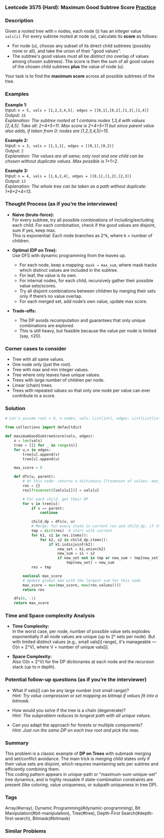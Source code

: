 ### Leetcode 3575 (Hard): Maximum Good Subtree Score [Practice](https://leetcode.com/problems/maximum-good-subtree-score)

### Description  
Given a rooted tree with `n` nodes, each node \(i\) has an integer value `vals[i]`. For every subtree rooted at node \(u\), calculate its **score** as follows:  
- For node \(u\), choose any subset of its direct child subtrees (possibly none or all), and take the union of their "good values".  
- The subtree's good values must all be *distinct* (no overlap of values among chosen subtrees). The score is then the sum of all good values of the chosen child subtrees **plus** the value of node \(u\).

Your task is to find the **maximum score** across all possible subtrees of the tree.

### Examples  

**Example 1:**  
Input: `n = 5, vals = [1,2,3,4,5], edges = [[0,1],[0,2],[1,3],[1,4]]`  
Output: `15`  
*Explanation: The subtree rooted at 1 contains nodes 1,3,4 with values [2,4,5]. Take all: 2+4+5=11. Max score is 2+4+5=11 but since parent value also adds, if taken from 0: nodes are [1,2,3,4,5]=15.*

**Example 2:**  
Input: `n = 3, vals = [1,1,1], edges = [[0,1],[0,2]]`  
Output: `2`  
*Explanation: The values are all same; only root and one child can be chosen without duplicate values. Max possible is 1+1=2.*

**Example 3:**  
Input: `n = 4, vals = [1,6,2,4], edges = [[0,1],[1,2],[2,3]]`  
Output: `13`  
*Explanation: The whole tree can be taken as a path without duplicate: 1+6+2+4=13.*

### Thought Process (as if you’re the interviewee)  
- **Naive (brute-force):**  
  For every subtree, try all possible combinations of including/excluding each child. For each combination, check if the good values are disjoint, sum if yes, keep max.  
  This is exponential: Each node branches as 2^k, where k = number of children.

- **Optimal (DP on Tree):**  
  Use DFS with dynamic programming from the leaves up.  
  - For each node, keep a mapping: `mask → max_sum`, where mask tracks which distinct values are included in the subtree.
  - For leaf, the value is its own.
  - For internal nodes, for each child, recursively gather their possible value sets/scores.
  - Try all disjoint combinations between children by merging their sets only if there’s no value overlap.
  - For each merged set, add node’s own value, update max score.

- **Trade-offs:**  
  - The DP avoids recomputation and guarantees that only unique combinations are explored.
  - This is still heavy, but feasible because the value per node is limited (say, ≤20).

### Corner cases to consider  
- Tree with all same values.
- One node only (just the root).
- Tree with max and min integer values.
- Tree where only leaves have unique values.
- Trees with large number of children per node.
- Linear (chain) trees.
- Trees with repeated values so that only one node per value can ever contribute to a score.

### Solution

```python
# Let's assume root = 0, n nodes, vals: List[int], edges: List[List[int]]

from collections import defaultdict

def maximumGoodSubtreeScore(vals, edges):
    n = len(vals)
    tree = [[] for _ in range(n)]
    for u,v in edges:
        tree[u].append(v)
        tree[v].append(u)

    max_score = 0

    def dfs(u, parent):
        # At this node: returns a dictionary {frozenset of values: max_sum}
        res = {}
        res[frozenset([vals[u]])] = vals[u]

        # For each child, get their DP
        for v in tree[u]:
            if v == parent:
                continue

            child_dp = dfs(v, u)
            # Merge: for every state in current res and child_dp, if they're disjoint, combine them
            tmp = dict(res)  # start with current
            for k1, s1 in res.items():
                for k2, s2 in child_dp.items():
                    if k1.isdisjoint(k2):
                        new_set = k1.union(k2)
                        new_sum = s1 + s2
                        if new_set not in tmp or new_sum > tmp[new_set]:
                            tmp[new_set] = new_sum
            res = tmp

        nonlocal max_score
        # Update global max with the largest sum for this node
        max_score = max(max_score, max(res.values()))
        return res

    dfs(0, -1)
    return max_score
```

### Time and Space complexity Analysis  

- **Time Complexity:**  
  In the worst case, per node, number of possible value sets explodes exponentially if all node values are unique (up to 2ⁿ sets per node). But with limited distinct values (e.g., small vals[i] range), it's manageable — O(n × 2^V), where V = number of unique vals[i].

- **Space Complexity:**  
  Also O(n × 2^V) for the DP dictionaries at each node and the recursion stack (up to n depth).

### Potential follow-up questions (as if you’re the interviewer)  

- What if vals[i] can be any large number (not small range)?  
  *Hint: Try value compression or set mapping as bitmap if values fit into a bitmask.*

- How would you solve if the tree is a chain (degenerate)?  
  *Hint: The subproblem reduces to longest path with all unique values.*

- Can you adapt the approach for forests or multiple components?  
  *Hint: Just run the same DP on each tree root and pick the max.*

### Summary
This problem is a classic example of **DP on Trees** with submask merging and set/conflict avoidance. The main trick is merging child states only if their value sets are disjoint, which requires maintaining sets per subtree and efficiently combining them.  
This coding pattern appears in unique-path or "maximum-sum-unique-set" tree dynamics, and is highly reusable if state-combination constraints are present (like coloring, value uniqueness, or subpath uniqueness in tree DP).

### Tags
Array(#array), Dynamic Programming(#dynamic-programming), Bit Manipulation(#bit-manipulation), Tree(#tree), Depth-First Search(#depth-first-search), Bitmask(#bitmask)

### Similar Problems
